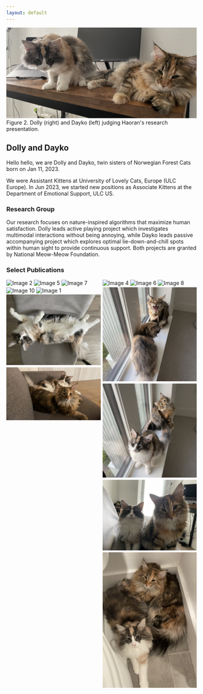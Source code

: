 ```yaml
---
layout: default
---
```


![](assets/img/cats/IMG_5230.jpeg)
Figure 2. Dolly (right) and Dayko (left) judging Haoran's research presentation.

## Dolly and Dayko

Hello hello, we are Dolly and Dayko, twin sisters of Norwegian Forest Cats born on Jan 11, 2023.

We were Assistant Kittens at University of Lovely Cats, Europe (ULC Europe). In Jun 2023, we started new positions as Associate Kittens at the Department of Emotional Support, ULC US.

### Research Group

Our research focuses on nature-inspired algorithms that maximize human satisfaction. Dolly leads active playing project which investigates multimodal interactions without being annoying, while Dayko leads passive accompanying project which explores optimal lie-down-and-chill spots within human sight to provide continuous support. Both projects are granted by National Meow-Meow Foundation.

### Select Publications

<div style="display: flex;">
    <div style="flex-basis: 50%; margin-right: 2.5px">
        <!-- Content for the left column -->
        <img src="assets/img/cats/IMG_4871.jpeg" alt="Image 2" style="max-width: auto; height: auto; margin-bottom: 2.5px;">
        <img src="assets/img/cats/IMG_4884.jpeg" alt="Image 5" style="max-width: auto; height: auto; margin-bottom: 2.5px;">
        <img src="assets/img/cats/IMG_4915.jpeg" alt="Image 7" style="max-width: auto; height: auto; margin-bottom: 2.5px;">
        <img src="assets/img/cats/IMG_4971.jpeg" alt="Image 10" style="max-width: auto; height: auto; margin-bottom: 2.5px;">
        <img src="assets/img/cats/bed.jpeg" alt="Image 1" style="max-width: auto; height: auto; margin-bottom: 2.5px;">
        <img src="assets/img/cats/IMG_5223.jpeg" alt="Image 13" style="max-width: auto; height: auto; margin-bottom: 2.5px;">
        <img src="assets/img/cats/IMG_5606.jpg" alt="Image 15" style="max-width: auto; height: auto; margin-bottom: 2.5px;">
        <!-- Add more images as needed -->
    </div>
    <div style="flex-basis: 50%; margin-left: 2.5px">
        <!-- Content for the right column -->
        <img src="assets/img/cats/IMG_4882.jpeg" alt="Image 4" style="max-width: auto; height: auto; margin-bottom: 2.5px;">
        <img src="assets/img/cats/IMG_4910.jpeg" alt="Image 6" style="max-width: auto; height: auto; margin-bottom: 2.5px;">
        <img src="assets/img/cats/IMG_4918.jpeg" alt="Image 8" style="max-width: auto; height: auto; margin-bottom: 2.5px;">
        <img src="assets/img/cats/IMG_4969.jpeg" alt="Image 11" style="max-width: auto; height: auto; margin-bottom: 2.5px;">
        <img src="assets/img/cats/IMG_4964.jpeg" alt="Image 12" style="max-width: auto; height: auto; margin-bottom: 2.5px;">
        <img src="assets/img/cats/IMG_5226.jpeg" alt="Image 13" style="max-width: auto; height: auto; margin-bottom: 2.5px;">
        <img src="assets/img/cats/IMG_5506.jpg" alt="Image 14" style="max-width: auto; height: auto; margin-bottom: 2.5px;">
        <!-- Add more images as needed -->
    </div>
</div>
